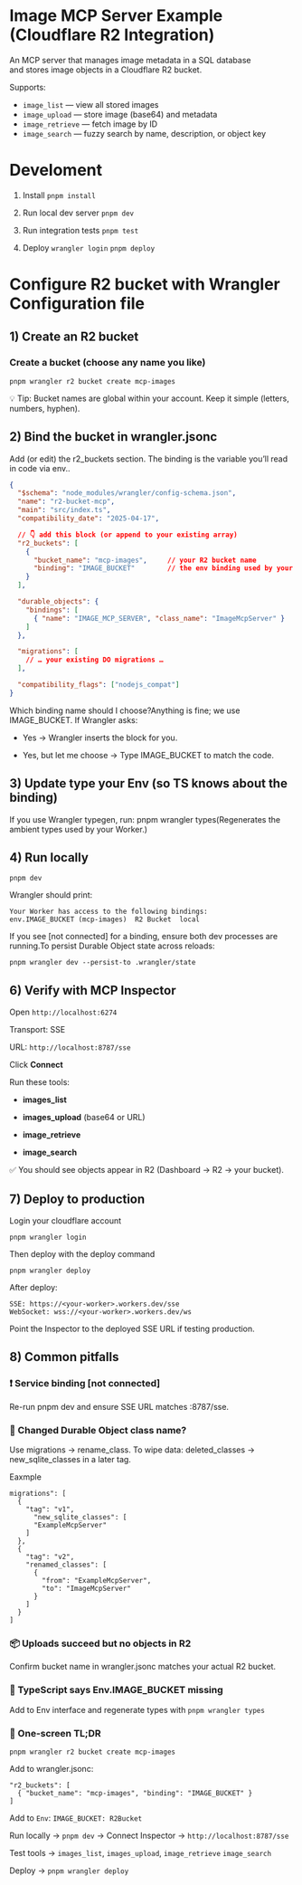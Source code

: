 # Image MCP Server Example (Cloudflare R2 Integration)

An MCP server that manages image metadata in a SQL database  
and stores image objects in a Cloudflare R2 bucket.

Supports:
- `image_list` — view all stored images
- `image_upload` — store image (base64) and metadata
- `image_retrieve` — fetch image by ID
- `image_search` — fuzzy search by name, description, or object key

# Develoment
1. Install
`pnpm install`

2. Run local dev server
`pnpm dev`

3. Run integration tests
`pnpm test`

3. Deploy `wrangler login` `pnpm deploy`


# Configure R2 bucket with **Wrangler** Configuration file

## 1) Create an R2 bucket

### Create a bucket (choose any name you like)
```
pnpm wrangler r2 bucket create mcp-images
```

💡 Tip: Bucket names are global within your account. Keep it simple (letters, numbers, hyphen).

## 2) Bind the bucket in wrangler.jsonc

Add (or edit) the r2_buckets section. The binding is the variable you’ll read in code via env.<binding>.
```json
{
  "$schema": "node_modules/wrangler/config-schema.json",
  "name": "r2-bucket-mcp",
  "main": "src/index.ts",
  "compatibility_date": "2025-04-17",

  // 👇 add this block (or append to your existing array)
  "r2_buckets": [
    {
      "bucket_name": "mcp-images",     // your R2 bucket name
      "binding": "IMAGE_BUCKET"        // the env binding used by your code
    }
  ],

  "durable_objects": {
    "bindings": [
      { "name": "IMAGE_MCP_SERVER", "class_name": "ImageMcpServer" }
    ]
  },

  "migrations": [
    // … your existing DO migrations …
  ],

  "compatibility_flags": ["nodejs_compat"]
}
```

Which binding name should I choose?Anything is fine; we use IMAGE_BUCKET. If Wrangler asks:

* Yes → Wrangler inserts the block for you.

* Yes, but let me choose → Type IMAGE_BUCKET to match the code.


## 3) Update type your Env (so TS knows about the binding)
If you use Wrangler typegen, run: pnpm wrangler types(Regenerates the ambient types used by your Worker.)

## 4) Run locally
```
pnpm dev
```

Wrangler should print:
```
Your Worker has access to the following bindings:
env.IMAGE_BUCKET (mcp-images)  R2 Bucket  local
```

If you see [not connected] for a binding, ensure both dev processes are running.To persist Durable Object state across reloads:
```
pnpm wrangler dev --persist-to .wrangler/state
```

## 6) Verify with MCP Inspector

Open `http://localhost:6274`

Transport: SSE

URL: `http://localhost:8787/sse`

Click **Connect**

Run these tools:
* **images_list**

* **images_upload** (base64 or URL)

* **image_retrieve**

* **image_search**

✅ You should see objects appear in R2 (Dashboard → R2 → your bucket).

## 7) Deploy to production
Login your cloudflare account
```
pnpm wrangler login
```

Then deploy with the deploy command
```
pnpm wrangler deploy
```

After deploy:
```
SSE: https://<your-worker>.workers.dev/sse
WebSocket: wss://<your-worker>.workers.dev/ws
```

Point the Inspector to the deployed SSE URL if testing production.

## 8) Common pitfalls

### ❗ Service binding [not connected]

Re-run pnpm dev and ensure SSE URL matches :8787/sse.

### 🔁 Changed Durable Object class name?

Use migrations → rename_class. To wipe data: deleted_classes → new_sqlite_classes in a later tag.

Eaxmple
```
migrations": [
  { 
    "tag": "v1",
      "new_sqlite_classes": [
      "ExampleMcpServer"
    ]
  },
  {
    "tag": "v2",
    "renamed_classes": [
      {
        "from": "ExampleMcpServer",
        "to": "ImageMcpServer"
      }
    ]
  }
]
```

### 📦 Uploads succeed but no objects in R2

Confirm bucket name in wrangler.jsonc matches your actual R2 bucket.

### 🧠 TypeScript says Env.IMAGE_BUCKET missing

Add to Env interface and regenerate types with `pnpm wrangler types`

### 🧭 One-screen TL;DR

```pnpm wrangler r2 bucket create mcp-images```

Add to wrangler.jsonc:
```
"r2_buckets": [
  { "bucket_name": "mcp-images", "binding": "IMAGE_BUCKET" }
]
```

Add to `Env`: `IMAGE_BUCKET: R2Bucket`

Run locally → `pnpm dev` → Connect Inspector → `http://localhost:8787/sse`

Test tools → `images_list`, `images_upload`, `image_retrieve` `image_search`

Deploy → `pnpm wrangler deploy`

